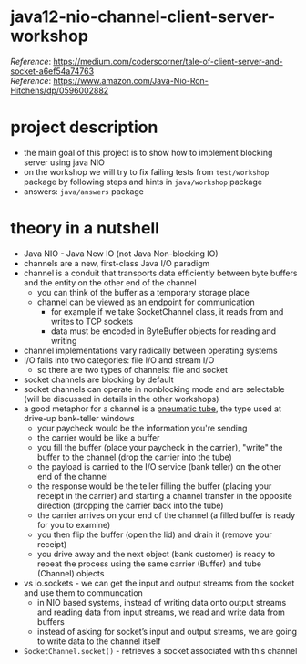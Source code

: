 # java12-nio-channel-client-server-workshop

_Reference_: https://medium.com/coderscorner/tale-of-client-server-and-socket-a6ef54a74763  
_Reference_: https://www.amazon.com/Java-Nio-Ron-Hitchens/dp/0596002882

# project description
* the main goal of this project is to show how to implement blocking server using java NIO
* on the workshop we will try to fix failing tests from `test/workshop` package by following steps and hints in
`java/workshop` package
* answers: `java/answers` package

# theory in a nutshell
* Java NIO - Java New IO (not Java Non-blocking IO)
* channels are a new, first-class Java I/O paradigm
* channel is a conduit that transports data efficiently between byte buffers and the entity on the other end 
of the channel
    * you can think of the buffer as a temporary storage place
    * channel can be viewed as an endpoint for communication
        * for example if we take SocketChannel class, it reads from and writes to TCP sockets
        * data must be encoded in ByteBuffer objects for reading and writing
* channel implementations vary radically between operating systems
* I/O falls into two categories: file I/O and stream I/O
    * so there are two types of channels: file and socket
* socket channels are blocking by default
* socket channels can operate in nonblocking mode and are selectable (will be discussed in details in the other 
workshops)
* a good metaphor for a channel is a
  [pneumatic tube](https://en.wikipedia.org/wiki/Pneumatic_tube#In_money_transfer), 
  the type used at drive-up bank-teller windows
    * your paycheck would be the information you're sending
    * the carrier would be like a buffer
    * you fill the buffer (place your paycheck in the carrier), "write" the buffer to
    the channel (drop the carrier into the tube)
    * the payload is carried to the I/O service (bank
    teller) on the other end of the channel
    * the response would be the teller filling the buffer (placing your receipt in the carrier) and
    starting a channel transfer in the opposite direction (dropping the carrier back into the tube)
    * the carrier arrives on your end of the channel (a filled buffer is ready for you to examine)
    * you then flip the buffer (open the lid) and drain it (remove your receipt)
    * you drive away and the next object (bank customer) is ready to repeat the process using the same carrier (Buffer)
    and tube (Channel) objects
* vs io.sockets - we can get the input and output streams from the socket and use them to communcation
    * in NIO based systems, instead of writing data onto output streams
      and reading data from input streams, we read and write data from buffers
    * instead of asking for socket’s input and output streams, we are going to write data to the channel itself
* `SocketChannel.socket()` - retrieves a socket associated with this channel